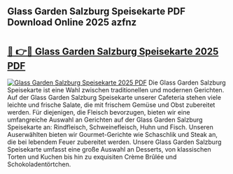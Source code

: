 ## Glass Garden Salzburg Speisekarte PDF Download Online 2025 azfnz

# <h2><a href="http://gcd7rui.nevu.top/?p=Glass+Garden+Salzburg+Speisekarte">🔗 👉🔴 Glass Garden Salzburg Speisekarte 2025 PDF</a></h2>

[![Glass Garden Salzburg Speisekarte 2025 PDF](https://i.imgur.com/dBaPXMq.png)](http://gcd7rui.nevu.top/?p=Glass+Garden+Salzburg+Speisekarte)
Die Glass Garden Salzburg Speisekarte ist eine Wahl zwischen traditionellen und modernen Gerichten. Auf der Glass Garden Salzburg Speisekarte unserer Cafeteria stehen viele leichte und frische Salate, die mit frischem Gemüse und Obst zubereitet werden. Für diejenigen, die Fleisch bevorzugen, bieten wir eine umfangreiche Auswahl an Gerichten auf der Glass Garden Salzburg Speisekarte an: Rindfleisch, Schweinefleisch, Huhn und Fisch. Unseren Auserwählten bieten wir Gourmet-Gerichte wie Schaschlik und Steak an, die bei lebendem Feuer zubereitet werden. Unsere Glass Garden Salzburg Speisekarte umfasst eine große Auswahl an Desserts, von klassischen Torten und Kuchen bis hin zu exquisiten Crème Brûlée und Schokoladentörtchen.
